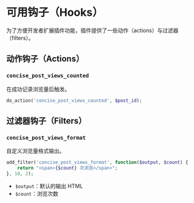 # 可用钩子（Hooks）

为了方便开发者扩展插件功能，插件提供了一些动作（actions）与过滤器（filters）。

## 动作钩子（Actions）

### `concise_post_views_counted`

在成功记录浏览量后触发。

```php
do_action('concise_post_views_counted', $post_id);
```

## 过滤器钩子（Filters）

### `concise_post_views_format`

自定义浏览量格式输出。

```php
add_filter('concise_post_views_format', function($output, $count) {
    return "<span>{$count} 次浏览</span>";
}, 10, 2);
```

- `$output`：默认的输出 HTML
- `$count`：浏览次数
